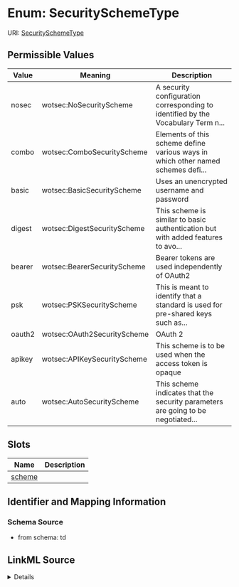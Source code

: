 # Enum: SecuritySchemeType



URI: [SecuritySchemeType](SecuritySchemeType.md)

## Permissible Values

| Value | Meaning | Description |
| --- | --- | --- |
| nosec | wotsec:NoSecurityScheme | A security configuration corresponding to identified by the Vocabulary Term n... |
| combo | wotsec:ComboSecurityScheme | Elements of this scheme define various ways in which other named schemes defi... |
| basic | wotsec:BasicSecurityScheme | Uses an unencrypted username and password |
| digest | wotsec:DigestSecurityScheme | This scheme is similar to basic authentication but with added features to avo... |
| bearer | wotsec:BearerSecurityScheme | Bearer tokens are used independently of OAuth2 |
| psk | wotsec:PSKSecurityScheme | This is meant to identify that a standard is used for pre-shared keys such as... |
| oauth2 | wotsec:OAuth2SecurityScheme | OAuth 2 |
| apikey | wotsec:APIKeySecurityScheme | This scheme is to be used when the access token is opaque |
| auto | wotsec:AutoSecurityScheme | This scheme indicates that the security parameters are going to be negotiated... |




## Slots

| Name | Description |
| ---  | --- |
| [scheme](scheme.md) |  |






## Identifier and Mapping Information







### Schema Source


* from schema: td




## LinkML Source

<details>
```yaml
name: SecuritySchemeType
from_schema: td
rank: 1000
permissible_values:
  nosec:
    text: nosec
    description: A security configuration corresponding to identified by the Vocabulary
      Term nosec, indicating there is no authentication or other mechanism required
      to access the resource.
    meaning: wotsec:NoSecurityScheme
  combo:
    text: combo
    description: Elements of this scheme define various ways in which other named
      schemes defined in securityDefinitions, including other ComboSecurityScheme
      definitions, are to be combined to create a new scheme definition.
    meaning: wotsec:ComboSecurityScheme
  basic:
    text: basic
    description: Uses an unencrypted username and password.
    meaning: wotsec:BasicSecurityScheme
  digest:
    text: digest
    description: This scheme is similar to basic authentication but with added features
      to avoid man-in-the-middle attacks.
    meaning: wotsec:DigestSecurityScheme
  bearer:
    text: bearer
    description: Bearer tokens are used independently of OAuth2.
    meaning: wotsec:BearerSecurityScheme
  psk:
    text: psk
    description: This is meant to identify that a standard is used for pre-shared
      keys such as TLS-PSK [RFC4279], and that the ciphersuite used for keys will
      be established during protocol negotiation.
    meaning: wotsec:PSKSecurityScheme
  oauth2:
    text: oauth2
    description: OAuth 2.0 authentication security configuration for systems conformant
      with [RFC6749] and [RFC8252].
    meaning: wotsec:OAuth2SecurityScheme
  apikey:
    text: apikey
    description: This scheme is to be used when the access token is opaque.
    meaning: wotsec:APIKeySecurityScheme
  auto:
    text: auto
    description: This scheme indicates that the security parameters are going to be
      negotiated by the underlying protocols at runtime
    meaning: wotsec:AutoSecurityScheme

```
</details>
